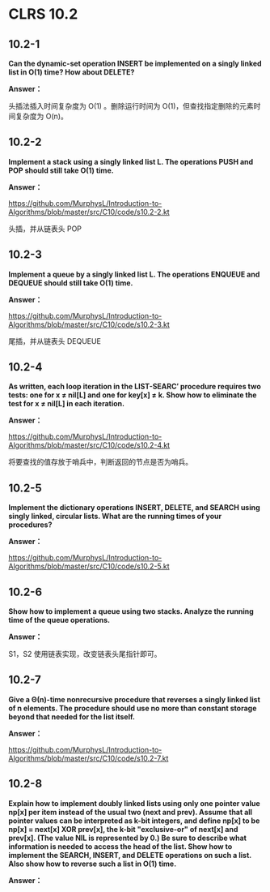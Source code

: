 # CLRS 10.2

## 10.2-1
**Can the dynamic-set operation INSERT be implemented on a singly linked list in O(1) time? How about DELETE?**

**Answer：**

头插法插入时间复杂度为 O(1) 。删除运行时间为 O(1)，但查找指定删除的元素时间复杂度为 O(n)。


## 10.2-2
**Implement a stack using a singly linked list L. The operations PUSH and POP should still take O(1) time.**

**Answer：**

https://github.com/MurphysL/Introduction-to-Algorithms/blob/master/src/C10/code/s10.2-2.kt

头插，并从链表头 POP

## 10.2-3
**Implement a queue by a singly linked list L. The operations ENQUEUE and DEQUEUE should still take O(1) time.**

**Answer：**

https://github.com/MurphysL/Introduction-to-Algorithms/blob/master/src/C10/code/s10.2-3.kt

尾插，并从链表头 DEQUEUE

## 10.2-4

**As written, each loop iteration in the LIST-SEARC′ procedure requires two tests: one for x ≠ nil[L] and one for key[x] ≠ k. Show how to eliminate the test for x ≠ nil[L] in each iteration.**

**Answer：**

https://github.com/MurphysL/Introduction-to-Algorithms/blob/master/src/C10/code/s10.2-4.kt

将要查找的值存放于哨兵中，判断返回的节点是否为哨兵。

## 10.2-5

**Implement the dictionary operations INSERT, DELETE, and SEARCH using singly linked, circular lists. What are the running times of your procedures?**

**Answer：**

https://github.com/MurphysL/Introduction-to-Algorithms/blob/master/src/C10/code/s10.2-5.kt

## 10.2-6

**Show how to implement a queue using two stacks. Analyze the running time of the queue operations.**

**Answer：**

S1，S2 使用链表实现，改变链表头尾指针即可。

## 10.2-7

**Give a Θ(n)-time nonrecursive procedure that reverses a singly linked list of n elements. The procedure should use no more than constant storage beyond that needed for the list itself.**

**Answer：**

https://github.com/MurphysL/Introduction-to-Algorithms/blob/master/src/C10/code/s10.2-7.kt


## 10.2-8

**Explain how to implement doubly linked lists using only one pointer value np[x] per item instead of the usual two (next and prev). Assume that all pointer values can be interpreted as k-bit integers, and define np[x] to be np[x] = next[x] XOR prev[x], the k-bit "exclusive-or" of next[x] and prev[x]. (The value NIL is represented by 0.) Be sure to describe what information is needed to access the head of the list. Show how to implement the SEARCH, INSERT, and DELETE operations on such a list. Also show how to reverse such a list in O(1) time.**

**Answer：**






